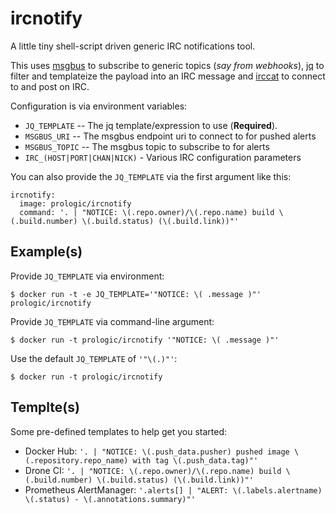 # ircnotify

A little tiny shell-script driven generic IRC notifications tool.

This uses [msgbus](https://github.com/prologic/msgbus) to subscribe to generic
topics (*say from webhooks*), [jq](https://stedolan.github.io/jq/) to filter
and templateize the payload into an IRC message  and
[irccat](https://github.com/prologic/irccat) to connect to and post on IRC.

Configuration is via environment variables:

- `JQ_TEMPLATE` -- The jq template/expression to use (**Required**).
- `MSGBUS_URI` -- The msgbus endpoint uri to connect to for pushed alerts
- `MSGBUS_TOPIC` -- The msgbus topic to subscribe to for alerts
- `IRC_(HOST|PORT|CHAN|NICK)` - Various IRC configuration parameters

You can also provide the `JQ_TEMPLATE` via the first argument like this:

```#!yaml
ircnotify:
  image: prologic/ircnotify
  command: '. | "NOTICE: \(.repo.owner)/\(.repo.name) build \(.build.number) \(.build.status) (\(.build.link))"'
```

## Example(s)

Provide `JQ_TEMPLATE` via environment:
```#!bash
$ docker run -t -e JQ_TEMPLATE='"NOTICE: \( .message )"' prologic/ircnotify
```

Provide `JQ_TEMPLATE` via command-line argument:
```#!bash
$ docker run -t prologic/ircnotify '"NOTICE: \( .message )"'
```

Use the default `JQ_TEMPLATE` of `'"\(.)"'`:
```#!bash
$ docker run -t prologic/ircnotify
```

## Templte(s)

Some pre-defined templates to help get you started:

* Docker Hub: `'. | "NOTICE: \(.push_data.pusher) pushed image \(.repository.repo_name) with tag \(.push_data.tag)"'`
* Drone CI: `'. | "NOTICE: \(.repo.owner)/\(.repo.name) build \(.build.number) \(.build.status) (\(.build.link))"'`
* Prometheus AlertManager: `'.alerts[] | "ALERT: \(.labels.alertname) \(.status) - \(.annotations.summary)"'`
